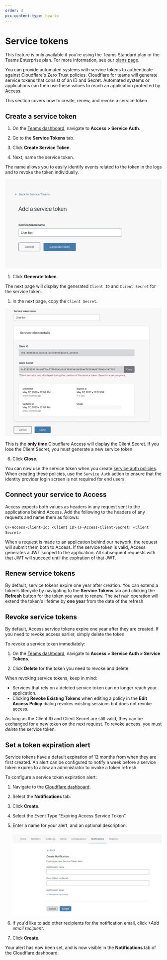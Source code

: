 ```yaml
---
order: 3
pcx-content-type: how-to
---
```


# Service tokens

<Aside>

This feature is only available if you're using the Teams Standard plan or the Teams Enterprise plan. For more information, see our [plans page](https://www.cloudflare.com/teams-pricing/).

</Aside>

You can provide automated systems with service tokens to authenticate against Cloudflare's Zero Trust policies. Cloudflare for teams will generate service tokens that consist of an ID and Secret. Automated systems or applications can then use these values to reach an application protected by Access.

This section covers how to create, renew, and revoke a service token.

## Create a service token

1. On the [Teams dashboard](https://dash.teams.cloudflare.com), navigate to **Access > Service Auth**.

1. Go to the **Service Tokens** tab.

1. Click **Create Service Token**.

1. Next, name the service token.

The name allows you to easily identify events related to the token in the logs and to revoke the token individually.

![Name Service Token](../../static/documentation/identity/users/service-token-name.png)

1. Click **Generate token**.

The next page will display the generated `Client ID` and `Client Secret` for the service token.

1. In the next page, copy the `Client Secret`.

![Access Service Token card](../../static/documentation/identity/users/detail-service-token.png)

<Aside type='warning' header='Important'>

This is the **only time** Cloudflare Access will display the Client Secret. If you lose the Client Secret, you must generate a new service token.

</Aside>

6. Click **Close**.

You can now use the service token when you create [service auth policies](/policies/zero-trust/). When creating these policies, use the `Service Auth` action to ensure that the identity provider login screen is not required for end users.

## Connect your service to Access

Access expects both values as headers in any request sent to the applications behind Access. Add the following to the headers of any requests and name them as follows:

`CF-Access-Client-Id: <Client ID>`
`CF-Access-Client-Secret: <Client Secret>`

When a request is made to an application behind our network, the request will submit them both to Access. If the service token is valid, Access generates a JWT scoped to the application. All subsequent requests with that JWT will succeed until the expiration of that JWT.

## Renew service tokens

By default, service tokens expire one year after creation. You can extend a token’s lifecycle by navigating to the **Service Tokens** tab and clicking the **Refresh** button for the token you want to renew.
The `Refresh` operation will extend the token's lifetime by **one year** from the date of the refresh.

## Revoke service tokens

By default, Access service tokens expire one year after they are created. If you need to revoke access earlier, simply delete the token.

To revoke a service token immediately:

1. On the [Teams dashboard](https://dash.teams.cloudflare.com), navigate to **Access > Service Auth > Service Tokens**.

1. Click **Delete** for the token you need to revoke and delete.

When revoking service tokens, keep in mind:

- Services that rely on a deleted service token can no longer reach your application.
- Clicking **Revoke Existing Tokens** when editing a policy in the **Edit Access Policy** dialog revokes existing sessions but does not revoke access.

As long as the Client ID and Client Secret are still valid, they can be exchanged for a new token on the next request. To revoke access, you must _delete_ the service token.

## Set a token expiration alert

Service tokens have a default expiration of 12 months from when they are first created. An alert can be configured to notify a week before a service token expires to allow an administrator to invoke a token refresh.

To configure a service token expiration alert:

1. Navigate to the [Cloudflare dashboard](https://dash.cloudflare.com).

1. Select the **Notifications** tab.

1. Click **Create**.

1. Select the Event Type “Expiring Access Service Token”.

1. Enter a name for your alert, and an optional description.

   ![Expiration notification](../../static/documentation/identity/users/notification-token.png)

1. If you'd like to add other recipients for the notification email, click _+Add email recipient_.

1. Click **Create**.

Your alert has now been set, and is now visible in the **Notifications** tab of the Cloudflare dashboard.
